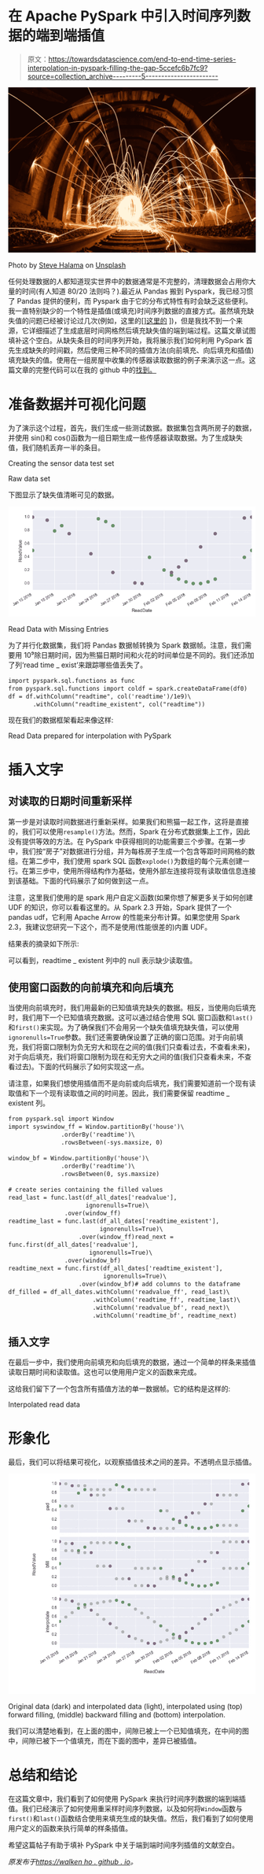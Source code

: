 # 在 Apache PySpark 中引入时间序列数据的端到端插值

> 原文：<https://towardsdatascience.com/end-to-end-time-series-interpolation-in-pyspark-filling-the-gap-5ccefc6b7fc9?source=collection_archive---------5----------------------->

![](img/2b86e9e7315098a5d0de01055ec454b7.png)

Photo by [Steve Halama](https://unsplash.com/@steve3p_0?utm_source=unsplash&utm_medium=referral&utm_content=creditCopyText) on [Unsplash](https://unsplash.com/search/photos/spark?utm_source=unsplash&utm_medium=referral&utm_content=creditCopyText)

任何处理数据的人都知道现实世界中的数据通常是不完整的，清理数据会占用你大量的时间(有人知道 80/20 法则吗？).最近从 Pandas 搬到 Pyspark，我已经习惯了 Pandas 提供的便利，而 Pyspark 由于它的分布式特性有时会缺乏这些便利。我一直特别缺少的一个特性是插值(或填充)时间序列数据的直接方式。虽然填充缺失值的问题已经被讨论过几次(例如，这里的[[]这里的](https://johnpaton.net/posts/forward-fill-spark) ])，但是我找不到一个来源，它详细描述了生成底层时间网格然后填充缺失值的端到端过程。这篇文章试图填补这个空白。从缺失条目的时间序列开始，我将展示我们如何利用 PySpark 首先生成缺失的时间戳，然后使用三种不同的插值方法(向前填充、向后填充和插值)填充缺失的值。使用在一组房屋中收集的传感器读取数据的例子来演示这一点。这篇文章的完整代码可以在我的 github 中的[找到。](https://github.com/walkenho/tales-of-1001-data/blob/master/timeseries-interpolation-in-spark/interpolating_timeseries_p2_pyspark.ipynb)

# 准备数据并可视化问题

为了演示这个过程，首先，我们生成一些测试数据。数据集包含两所房子的数据，并使用 sin()和 cos()函数为一组日期生成一些传感器读取数据。为了生成缺失值，我们随机丢弃一半的条目。

Creating the sensor data test set

Raw data set

下图显示了缺失值清晰可见的数据。

![](img/da298f974c0788df1f9556ce790244b4.png)

Read Data with Missing Entries

为了并行化数据集，我们将 Pandas 数据帧转换为 Spark 数据帧。注意，我们需要用 10⁹除日期时间，因为熊猫日期时间和火花的时间单位是不同的。我们还添加了列‘read time _ exist’来跟踪哪些值丢失了。

```
import pyspark.sql.functions as func
from pyspark.sql.functions import coldf = spark.createDataFrame(df0)
df = df.withColumn("readtime", col('readtime')/1e9)\
       .withColumn("readtime_existent", col("readtime"))
```

现在我们的数据框架看起来像这样:

Read Data prepared for interpolation with PySpark

# 插入文字

## 对读取的日期时间重新采样

第一步是对读取时间数据进行重新采样。如果我们和熊猫一起工作，这将是直接的，我们可以使用`resample()`方法。然而，Spark 在分布式数据集上工作，因此没有提供等效的方法。在 PySpark 中获得相同的功能需要三个步骤。在第一步中，我们按“房子”对数据进行分组，并为每栋房子生成一个包含等距时间网格的数组。在第二步中，我们使用 spark SQL 函数`explode()`为数组的每个元素创建一行。在第三步中，使用所得结构作为基础，使用外部左连接将现有读取值信息连接到该基础。下面的代码展示了如何做到这一点。

注意，这里我们使用的是 spark 用户自定义函数(如果你想了解更多关于如何创建 UDF 的知识，你可以看看这里的。从 Spark 2.3 开始，Spark 提供了一个 pandas udf，它利用 Apache Arrow 的性能来分布计算。如果您使用 Spark 2.3，我建议您研究一下这个，而不是使用(性能很差的)内置 UDF。

结果表的摘录如下所示:

可以看到，readtime _ existent 列中的 null 表示缺少读取值。

## 使用窗口函数的向前填充和向后填充

当使用向前填充时，我们用最新的已知值填充缺失的数据。相反，当使用向后填充时，我们用下一个已知值填充数据。这可以通过结合使用 SQL 窗口函数和`last()`和`first()`来实现。为了确保我们不会用另一个缺失值填充缺失值，可以使用`ignorenulls=True`参数。我们还需要确保设置了正确的窗口范围。对于向前填充，我们将窗口限制为负无穷大和现在之间的值(我们只查看过去，不查看未来)，对于向后填充，我们将窗口限制为现在和无穷大之间的值(我们只查看未来，不查看过去)。下面的代码展示了如何实现这一点。

请注意，如果我们想使用插值而不是向前或向后填充，我们需要知道前一个现有读取值和下一个现有读取值之间的时间差。因此，我们需要保留 readtime _ existent 列。

```
from pyspark.sql import Window
import syswindow_ff = Window.partitionBy('house')\
               .orderBy('readtime')\
               .rowsBetween(-sys.maxsize, 0)

window_bf = Window.partitionBy('house')\
               .orderBy('readtime')\
               .rowsBetween(0, sys.maxsize)

# create series containing the filled values
read_last = func.last(df_all_dates['readvalue'],  
                      ignorenulls=True)\
                .over(window_ff)
readtime_last = func.last(df_all_dates['readtime_existent'],
                          ignorenulls=True)\
                    .over(window_ff)read_next = func.first(df_all_dates['readvalue'],
                       ignorenulls=True)\
                .over(window_bf)
readtime_next = func.first(df_all_dates['readtime_existent'],
                           ignorenulls=True)\
                    .over(window_bf)# add columns to the dataframe
df_filled = df_all_dates.withColumn('readvalue_ff', read_last)\
                        .withColumn('readtime_ff', readtime_last)\
                        .withColumn('readvalue_bf', read_next)\
                        .withColumn('readtime_bf', readtime_next)
```

## 插入文字

在最后一步中，我们使用向前填充和向后填充的数据，通过一个简单的样条来插值读取日期时间和读取值。这也可以使用用户定义的函数来完成。

这给我们留下了一个包含所有插值方法的单一数据帧。它的结构是这样的:

Interpolated read data

# 形象化

最后，我们可以将结果可视化，以观察插值技术之间的差异。不透明点显示插值。

![](img/1a3d15bb7a4505ab48589580c83868d0.png)

Original data (dark) and interpolated data (light), interpolated using (top) forward filling, (middle) backward filling and (bottom) interpolation.

我们可以清楚地看到，在上面的图中，间隙已被上一个已知值填充，在中间的图中，间隙已被下一个值填充，而在下面的图中，差异已被插值。

# 总结和结论

在这篇文章中，我们看到了如何使用 PySpark 来执行时间序列数据的端到端插值。我们已经演示了如何使用重采样时间序列数据，以及如何将`Window`函数与`first()`和`last()`函数结合使用来填充生成的缺失值。然后，我们看到了如何使用用户定义的函数来执行简单的样条插值。

希望这篇帖子有助于填补 PySpark 中关于端到端时间序列插值的文献空白。

*原发布于*[*https://walken ho . github . io*](https://walkenho.github.io/interpolating-time-series-p1-pandas/)*。*